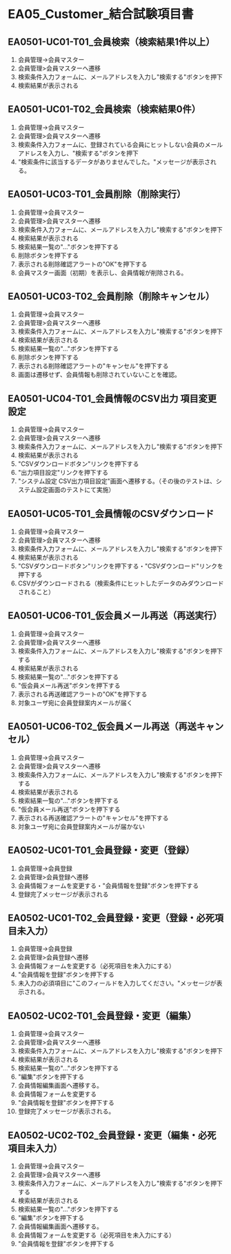 # EA05_Customer_結合試験項目書

## EA0501-UC01-T01_会員検索（検索結果1件以上）

1. 会員管理→会員マスター
1. 会員管理>会員マスターへ遷移
1. 検索条件入力フォームに、メールアドレスを入力し"検索する"ボタンを押下
1. 検索結果が表示される

## EA0501-UC01-T02_会員検索（検索結果0件）

1. 会員管理→会員マスター
1. 会員管理>会員マスターへ遷移
1. 検索条件入力フォームに、登録されている会員にヒットしない会員のメールアドレスを入力し、"検索する"ボタンを押下
1. "検索条件に該当するデータがありませんでした。"メッセージが表示される。

## EA0501-UC03-T01_会員削除（削除実行）

1. 会員管理→会員マスター
1. 会員管理>会員マスターへ遷移
1. 検索条件入力フォームに、メールアドレスを入力し"検索する"ボタンを押下
1. 検索結果が表示される
1. 検索結果一覧の"…"ボタンを押下する
1. 削除ボタンを押下する
1. 表示される削除確認アラートの"OK"を押下する
1. 会員マスター画面（初期）を表示し、会員情報が削除される。

## EA0501-UC03-T02_会員削除（削除キャンセル）

1. 会員管理→会員マスター
1. 会員管理>会員マスターへ遷移
1. 検索条件入力フォームに、メールアドレスを入力し"検索する"ボタンを押下
1. 検索結果が表示される
1. 検索結果一覧の"…"ボタンを押下する
1. 削除ボタンを押下する
1. 表示される削除確認アラートの"キャンセル"を押下する
1. 画面は遷移せず、会員情報も削除されていないことを確認。

## EA0501-UC04-T01_会員情報のCSV出力 項目変更設定

1. 会員管理→会員マスター
1. 会員管理>会員マスターへ遷移
1. 検索条件入力フォームに、メールアドレスを入力し"検索する"ボタンを押下
1. 検索結果が表示される
1. "CSVダウンロードボタン"リンクを押下する
1. "出力項目設定"リンクを押下する
1. "システム設定 CSV出力項目設定"画面へ遷移する。（その後のテストは、システム設定画面のテストにて実施）

## EA0501-UC05-T01_会員情報のCSVダウンロード

1. 会員管理→会員マスター
1. 会員管理>会員マスターへ遷移
1. 検索条件入力フォームに、メールアドレスを入力し"検索する"ボタンを押下
1. 検索結果が表示される
1. "CSVダウンロードボタン"リンクを押下する・"CSVダウンロード"リンクを押下する
1. CSVがダウンロードされる（検索条件にヒットしたデータのみダウンロードされること）

## EA0501-UC06-T01_仮会員メール再送（再送実行）

1. 会員管理→会員マスター
1. 会員管理>会員マスターへ遷移
1. 検索条件入力フォームに、メールアドレスを入力し"検索する"ボタンを押下する
1. 検索結果が表示される
1. 検索結果一覧の"…"ボタンを押下する
1. "仮会員メール再送"ボタンを押下する
1. 表示される再送確認アラートの"OK"を押下する
1. 対象ユーザ宛に会員登録案内メールが届く

## EA0501-UC06-T02_仮会員メール再送（再送キャンセル）

1. 会員管理→会員マスター
1. 会員管理>会員マスターへ遷移
1. 検索条件入力フォームに、メールアドレスを入力し"検索する"ボタンを押下する
1. 検索結果が表示される
1. 検索結果一覧の"…"ボタンを押下する
1. "仮会員メール再送"ボタンを押下する
1. 表示される再送確認アラートの"キャンセル"を押下する
1. 対象ユーザ宛に会員登録案内メールが届かない

## EA0502-UC01-T01_会員登録・変更（登録）

1. 会員管理→会員登録
1. 会員管理>会員登録へ遷移
1. 会員情報フォームを変更する・"会員情報を登録"ボタンを押下する
1. 登録完了メッセージが表示される

## EA0502-UC01-T02_会員登録・変更（登録・必死項目未入力）

1. 会員管理→会員登録
1. 会員管理>会員登録へ遷移
1. 会員情報フォームを変更する（必死項目を未入力にする）
1. "会員情報を登録"ボタンを押下する
1. 未入力の必須項目に"このフィールドを入力してください。"メッセージが表示される。

## EA0502-UC02-T01_会員登録・変更（編集）

1. 会員管理→会員マスター
1. 会員管理>会員マスターへ遷移
1. 検索条件入力フォームに、メールアドレスを入力し"検索する"ボタンを押下
1. 検索結果が表示される
1. 検索結果一覧の"…"ボタンを押下する
1. "編集"ボタンを押下する
1. 会員情報編集画面へ遷移する。
1. 会員情報フォームを変更する
1. "会員情報を登録"ボタンを押下する
1. 登録完了メッセージが表示される。

## EA0502-UC02-T02_会員登録・変更（編集・必死項目未入力）

1. 会員管理→会員マスター
1. 会員管理>会員マスターへ遷移
1. 検索条件入力フォームに、メールアドレスを入力し"検索する"ボタンを押下する
1. 検索結果が表示される
1. 検索結果一覧の"…"ボタンを押下する
1. "編集"ボタンを押下する
1. 会員情報編集画面へ遷移する。
1. 会員情報フォームを変更する（必死項目を未入力にする）
1. "会員情報を登録"ボタンを押下する
